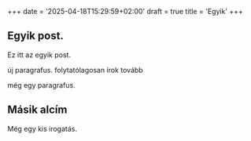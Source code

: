 +++
date = '2025-04-18T15:29:59+02:00'
draft = true
title = 'Egyik'
+++

## Egyik post.

Ez itt az egyik post.

új paragrafus.
folytatólagosan írok tovább

még egy paragrafus.

## Másik alcím

Még egy kis irogatás.
